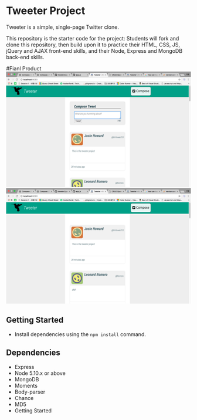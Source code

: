 # Tweeter Project

Tweeter is a simple, single-page Twitter clone.

This repository is the starter code for the project: Students will fork and clone this repository, then build upon it to practice their HTML, CSS, JS, jQuery and AJAX front-end skills, and their Node, Express and MongoDB back-end skills.

#Fianl Product
!["screenshot description"](https://github.com/pachopa/tweeter2/blob/master/docs/Tweeter_textarea.png)
!["screenshot description"](https://github.com/pachopa/tweeter2/blob/master/docs/mainpage.png)

## Getting Started

- Install dependencies using the `npm install` command.

## Dependencies

- Express
- Node 5.10.x or above
- MongoDB
- Moments
- Body-parser
- Chance
- MD5
- Getting Started
